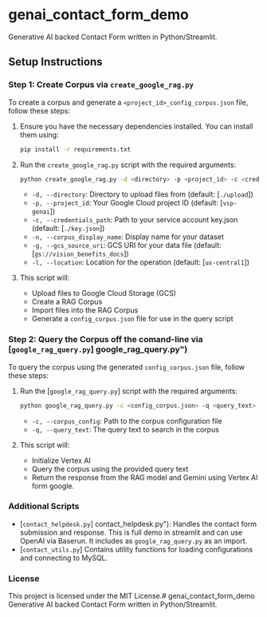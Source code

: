 # genai_contact_form_demo
Generative AI backed Contact Form written in Python/Streamlit.

## Setup Instructions

### Step 1: Create Corpus via `create_google_rag.py`

To create a corpus and generate a `<project_id>_config_corpus.json` file, follow these steps:

1. Ensure you have the necessary dependencies installed. You can install them using:
    ```sh
    pip install -r requirements.txt
    ```

2. Run the `create_google_rag.py` script with the required arguments:
    ```sh
    python create_google_rag.py -d <directory> -p <project_id> -c <credentials_path> -n <corpus_display_name> -g <gcs_source_uri> -l <location>
    ```

    - `-d, --directory`: Directory to upload files from (default: [`./upload`])
    - `-p, --project_id`: Your Google Cloud project ID (default: [`vsp-genai`])
    - `-c, --credentials_path`: Path to your service account key.json (default: [`./key.json`])
    - `-n, --corpus_display_name`: Display name for your dataset
    - `-g, --gcs_source_uri`: GCS URI for your data file (default: [`gs://vision_benefits_docs`])
    - `-l, --location`: Location for the operation (default: [`us-central1`])

3. This script will:
    - Upload files to Google Cloud Storage (GCS)
    - Create a RAG Corpus
    - Import files into the RAG Corpus
    - Generate a `config_corpus.json` file for use in the query script

### Step 2: Query the Corpus off the comand-line via [`google_rag_query.py`] google_rag_query.py")

To query the corpus using the generated `config_corpus.json` file, follow these steps:

1. Run the [`google_rag_query.py`] script with the required arguments:
    ```sh
    python google_rag_query.py -c <config_corpus.json> -q <query_text>
    ```

    - `-c, --corpus_config`: Path to the corpus configuration file
    - `-q, --query_text`: The query text to search in the corpus

2. This script will:
    - Initialize Vertex AI
    - Query the corpus using the provided query text
    - Return the response from the RAG model and Gemini using Vertex AI form google.

### Additional Scripts 

- [`contact_helpdesk.py`] contact_helpdesk.py"): Handles the contact form submission and response.
    This is full demo in streamlit and can use OpenAI via Baserun. It includes as `google_rag_query.py` as 
    an import.
- [`contact_utils.py`] Contains utility functions for loading configurations and connecting to MySQL.

### License

This project is licensed under the MIT License.# genai_contact_form_demo
Generative AI backed Contact Form written in Python/Streamlit.
